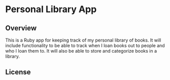 # Personal Library App

## Overview
This is a Ruby app for keeping track of my personal library of books. It will include functionality to be able to track when I loan books out to people and who I loan them to. It will also be able to store and categorize books in a library.

## License